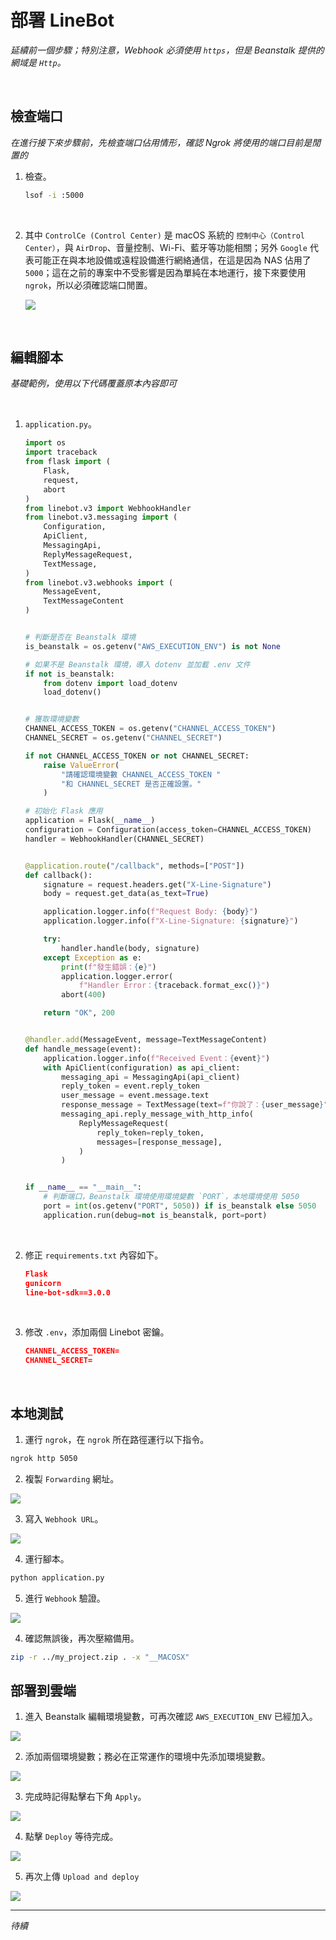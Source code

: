 # 部署 LineBot

_延續前一個步驟；特別注意，Webhook 必須使用 `https`，但是 Beanstalk 提供的網域是 `Http`。_

<br>

## 檢查端口

_在進行接下來步驟前，先檢查端口佔用情形，確認 Ngrok 將使用的端口目前是閒置的_

1. 檢查。

    ```bash
    lsof -i :5000
    ```

<br>

2. 其中 `ControlCe (Control Center)` 是 macOS 系統的 `控制中心（Control Center）`，與 `AirDrop`、音量控制、Wi-Fi、藍牙等功能相關；另外 `Google` 代表可能正在與本地設備或遠程設備進行網絡通信，在這是因為 NAS 佔用了 `5000`；這在之前的專案中不受影響是因為單純在本地運行，接下來要使用 `ngrok`，所以必須確認端口閒置。

    ![](images/img_48.png)

<br>

## 編輯腳本

_基礎範例，使用以下代碼覆蓋原本內容即可_

<br>

1. `application.py`。

    ```python
    import os
    import traceback
    from flask import (
        Flask,
        request,
        abort
    )
    from linebot.v3 import WebhookHandler
    from linebot.v3.messaging import (
        Configuration,
        ApiClient,
        MessagingApi,
        ReplyMessageRequest,
        TextMessage,
    )
    from linebot.v3.webhooks import (
        MessageEvent,
        TextMessageContent
    )


    # 判斷是否在 Beanstalk 環境
    is_beanstalk = os.getenv("AWS_EXECUTION_ENV") is not None

    # 如果不是 Beanstalk 環境，導入 dotenv 並加載 .env 文件
    if not is_beanstalk:
        from dotenv import load_dotenv
        load_dotenv()


    # 獲取環境變數
    CHANNEL_ACCESS_TOKEN = os.getenv("CHANNEL_ACCESS_TOKEN")
    CHANNEL_SECRET = os.getenv("CHANNEL_SECRET")

    if not CHANNEL_ACCESS_TOKEN or not CHANNEL_SECRET:
        raise ValueError(
            "請確認環境變數 CHANNEL_ACCESS_TOKEN "
            "和 CHANNEL_SECRET 是否正確設置。"
        )

    # 初始化 Flask 應用
    application = Flask(__name__)
    configuration = Configuration(access_token=CHANNEL_ACCESS_TOKEN)
    handler = WebhookHandler(CHANNEL_SECRET)


    @application.route("/callback", methods=["POST"])
    def callback():
        signature = request.headers.get("X-Line-Signature")
        body = request.get_data(as_text=True)

        application.logger.info(f"Request Body: {body}")
        application.logger.info(f"X-Line-Signature: {signature}")

        try:
            handler.handle(body, signature)
        except Exception as e:
            print(f"發生錯誤：{e}")
            application.logger.error(
                f"Handler Error：{traceback.format_exc()}")
            abort(400)

        return "OK", 200


    @handler.add(MessageEvent, message=TextMessageContent)
    def handle_message(event):
        application.logger.info(f"Received Event：{event}")
        with ApiClient(configuration) as api_client:
            messaging_api = MessagingApi(api_client)
            reply_token = event.reply_token
            user_message = event.message.text
            response_message = TextMessage(text=f"你說了：{user_message}")
            messaging_api.reply_message_with_http_info(
                ReplyMessageRequest(
                    reply_token=reply_token,
                    messages=[response_message],
                )
            )


    if __name__ == "__main__":
        # 判斷端口，Beanstalk 環境使用環境變數 `PORT`，本地環境使用 5050
        port = int(os.getenv("PORT", 5050)) if is_beanstalk else 5050
        application.run(debug=not is_beanstalk, port=port)

    ```

<br>

2. 修正 `requirements.txt` 內容如下。

    ```json
    Flask
    gunicorn
    line-bot-sdk==3.0.0
    ```

<br>

3. 修改 `.env`，添加兩個 Linebot 密鑰。

    ```json
    CHANNEL_ACCESS_TOKEN=
    CHANNEL_SECRET=
    ```

<br>

## 本地測試

1. 運行 `ngrok`，在 `ngrok` 所在路徑運行以下指令。

```bash
ngrok http 5050
```

2. 複製 `Forwarding` 網址。

![](images/img_52.png)

3. 寫入 `Webhook URL`。

![](images/img_53.png)

4. 運行腳本。

```bash
python application.py
```

5. 進行  `Webhook` 驗證。

![](images/img_54.png)

4. 確認無誤後，再次壓縮備用。

```bash
zip -r ../my_project.zip . -x "__MACOSX"
```


## 部署到雲端

1. 進入 Beanstalk 編輯環境變數，可再次確認 `AWS_EXECUTION_ENV` 已經加入。

![](images/img_55.png)

2. 添加兩個環境變數；務必在正常運作的環境中先添加環境變數。

![](images/img_56.png)

3. 完成時記得點擊右下角 `Apply`。

![](images/img_57.png)

4. 點擊 `Deploy` 等待完成。

![](images/img_59.png)

5. 再次上傳 `Upload and deploy`

![](images/img_58.png)


___

_待續_
